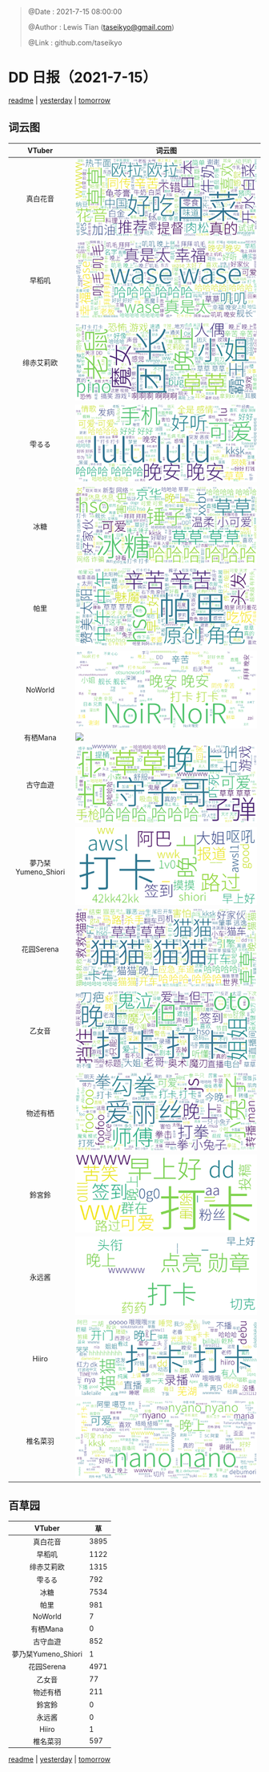 > @Date    : 2021-7-15 08:00:00
>
> @Author  : Lewis Tian (taseikyo@gmail.com)
>
> @Link    : github.com/taseikyo

# DD 日报（2021-7-15）

[readme](../README.md) | [yesterday](2021-7-14.md) | [tomorrow](2021-7-16.md)

## 词云图

|VTuber|词云图|
|:-:|-|
|真白花音|![](../../images/daily/21402309_2021-7-15_purge_wordcloud.png)|
|早稻叽|![](../../images/daily/41682_2021-7-15_purge_wordcloud.png)|
|绯赤艾莉欧|![](../../images/daily/21396545_2021-7-15_purge_wordcloud.png)|
|雫るる|![](../../images/daily/21013446_2021-7-15_purge_wordcloud.png)|
|冰糖|![](../../images/daily/876396_2021-7-15_purge_wordcloud.png)|
|帕里|![](../../images/daily/4895312_2021-7-15_purge_wordcloud.png)|
|NoWorld|![](../../images/daily/21448649_2021-7-15_purge_wordcloud.png)|
|有栖Mana|![](../../images/daily/6542258_2021-7-15_purge_wordcloud.png)|
|古守血遊|![](../../images/daily/8725120_2021-7-15_purge_wordcloud.png)|
|夢乃栞Yumeno_Shiori|![](../../images/daily/14052636_2021-7-15_purge_wordcloud.png)|
|花园Serena|![](../../images/daily/14327465_2021-7-15_purge_wordcloud.png)|
|乙女音|![](../../images/daily/21320551_2021-7-15_purge_wordcloud.png)|
|物述有栖|![](../../images/daily/21449083_2021-7-15_purge_wordcloud.png)|
|鈴宮鈴|![](../../images/daily/21685677_2021-7-15_purge_wordcloud.png)|
|永远酱|![](../../images/daily/21701071_2021-7-15_purge_wordcloud.png)|
|Hiiro|![](../../images/daily/21919321_2021-7-15_purge_wordcloud.png)|
|椎名菜羽|![](../../images/daily/22347054_2021-7-15_purge_wordcloud.png)|

## 百草园

|VTuber|草|
|:-:|-|
|真白花音|3895|
|早稻叽|1122|
|绯赤艾莉欧|1315|
|雫るる|792|
|冰糖|7534|
|帕里|981|
|NoWorld|7|
|有栖Mana|0|
|古守血遊|852|
|夢乃栞Yumeno_Shiori|1|
|花园Serena|4971|
|乙女音|77|
|物述有栖|211|
|鈴宮鈴|0|
|永远酱|0|
|Hiiro|1|
|椎名菜羽|597|

[readme](../README.md) | [yesterday](2021-7-14.md) | [tomorrow](2021-7-16.md)
